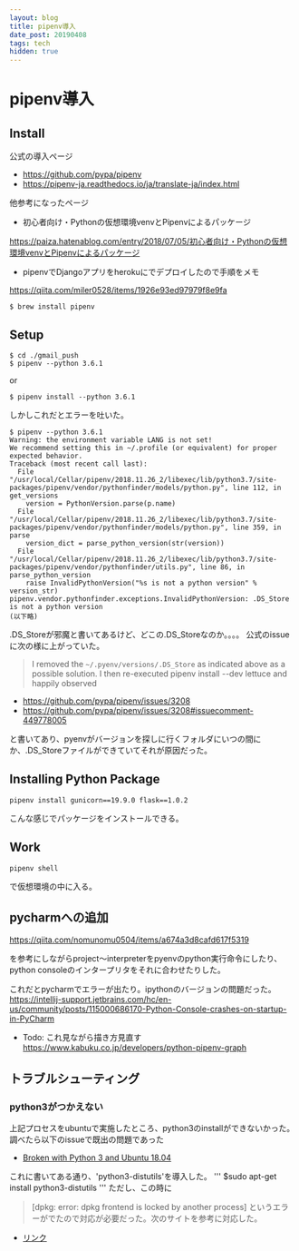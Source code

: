 ```yaml
---
layout: blog
title: pipenv導入
date_post: 20190408
tags: tech
hidden: true
---
```


# pipenv導入

## Install

公式の導入ページ
* https://github.com/pypa/pipenv
* https://pipenv-ja.readthedocs.io/ja/translate-ja/index.html

他参考になったページ

* 初心者向け・Pythonの仮想環境venvとPipenvによるパッケージ

https://paiza.hatenablog.com/entry/2018/07/05/初心者向け・Pythonの仮想環境venvとPipenvによるパッケージ

* pipenvでDjangoアプリをherokuにでデプロイしたので手順をメモ

https://qiita.com/miler0528/items/1926e93ed97979f8e9fa


```
$ brew install pipenv
```

## Setup
```
$ cd ./gmail_push
$ pipenv --python 3.6.1 
```
or 
```
$ pipenv install --python 3.6.1
```
しかしこれだとエラーを吐いた。
```console
$ pipenv --python 3.6.1
Warning: the environment variable LANG is not set!
We recommend setting this in ~/.profile (or equivalent) for proper expected behavior.
Traceback (most recent call last):
  File "/usr/local/Cellar/pipenv/2018.11.26_2/libexec/lib/python3.7/site-packages/pipenv/vendor/pythonfinder/models/python.py", line 112, in get_versions
    version = PythonVersion.parse(p.name)
  File "/usr/local/Cellar/pipenv/2018.11.26_2/libexec/lib/python3.7/site-packages/pipenv/vendor/pythonfinder/models/python.py", line 359, in parse
    version_dict = parse_python_version(str(version))
  File "/usr/local/Cellar/pipenv/2018.11.26_2/libexec/lib/python3.7/site-packages/pipenv/vendor/pythonfinder/utils.py", line 86, in parse_python_version
    raise InvalidPythonVersion("%s is not a python version" % version_str)
pipenv.vendor.pythonfinder.exceptions.InvalidPythonVersion: .DS_Store is not a python version
(以下略)
```
.DS_Storeが邪魔と書いてあるけど、どこの.DS_Storeなのか。。。。
公式のissueに次の様に上がっていた。

> I removed the `~/.pyenv/versions/.DS_Store` as indicated above as a possible solution.
I then re-executed pipenv install --dev lettuce and happily observed
* https://github.com/pypa/pipenv/issues/3208
* https://github.com/pypa/pipenv/issues/3208#issuecomment-449778005

と書いてあり、pyenvがバージョンを探しに行くフォルダにいつの間にか、.DS_Storeファイルができていてそれが原因だった。


## Installing Python Package
```
pipenv install gunicorn==19.9.0 flask==1.0.2
```
こんな感じでパッケージをインストールできる。

## Work
```
pipenv shell
```
で仮想環境の中に入る。

## pycharmへの追加
https://qiita.com/nomunomu0504/items/a674a3d8cafd617f5319

を参考にしながらproject〜interpreterをpyenvのpython実行命令にしたり、python consoleのインタープリタをそれに合わせたりした。


これだとpycharmでエラーが出たり。ipythonのバージョンの問題だった。
https://intellij-support.jetbrains.com/hc/en-us/community/posts/115000686170-Python-Console-crashes-on-startup-in-PyCharm



* Todo: これ見ながら描き方見直す
https://www.kabuku.co.jp/developers/python-pipenv-graph


## トラブルシューティング
### python3がつかえない
上記プロセスをubuntuで実施したところ、python3のinstallができないかった。
調べたら以下のissueで既出の問題であった

* [Broken with Python 3 and Ubuntu 18.04](https://github.com/pypa/pipenv/issues/2922)

これに書いてある通り、'python3-distutils'を導入した。
'''
$sudo apt-get install python3-distutils
'''
ただし、この時に
> [dpkg: error: dpkg frontend is locked by another process]
というエラーがでたので対応が必要だった。次のサイトを参考に対応した。

* [リンク](https://bistro.site/?p=1403)
